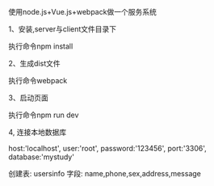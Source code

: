 使用node.js+Vue.js+webpack做一个服务系统

1、安装,server与client文件目录下

执行命令npm install 

2、生成dist文件

执行命令webpack

3、启动页面

执行命令npm run dev 

4, 连接本地数据库

host:'localhost',
user:'root',
password:'123456',
port:'3306',
database:'mystudy'

创建表: usersinfo
字段: name,phone,sex,address,message
